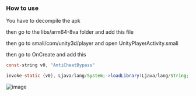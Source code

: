 ### How to use
You have to decompile the apk

then go to the libs/arm64-8va folder and add this file

then go to smali/com/unity3d/player and open UnityPlayerActivity.smali

then go to OnCreate and add this

```java
const-string v0, "AntiCheatBypass"

invoke-static {v0}, Ljava/lang/System;->loadLibrary(Ljava/lang/String;)V
```


![image](https://github.com/user-attachments/assets/cecc47d5-5905-4da5-aad4-1a4b285bb363)

